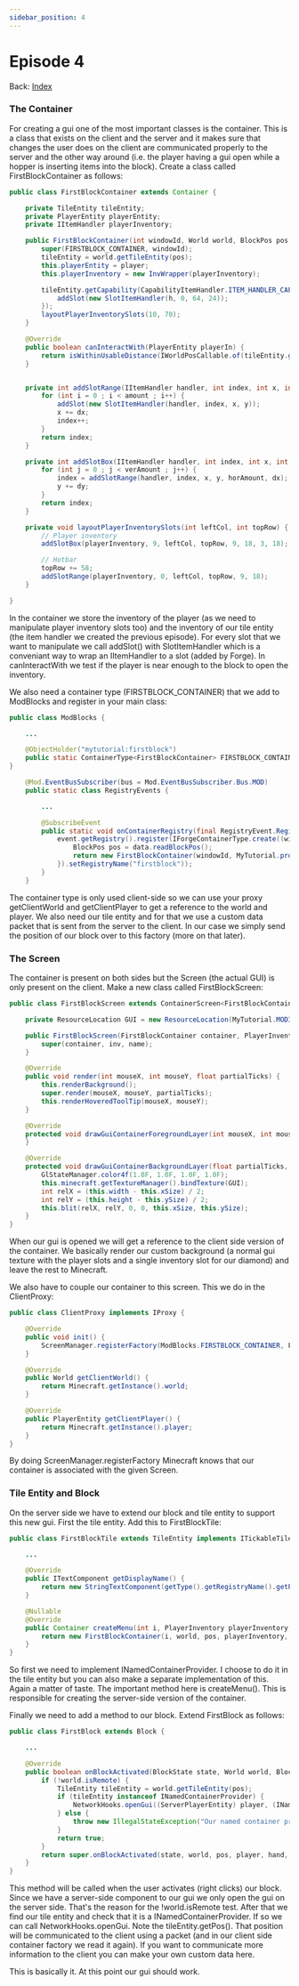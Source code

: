 ```yaml
---
sidebar_position: 4
---
```


# Episode 4

Back: [Index](./1.14-1.15-1.16.md)

### The Container

For creating a gui one of the most important classes is the container. This is a class that exists on the client and the server and it makes sure that changes the user does on the client are communicated properly to the server and the other way around (i.e. the player having a gui open while a hopper is inserting items into the block). Create a class called FirstBlockContainer as follows:
```java
public class FirstBlockContainer extends Container {

    private TileEntity tileEntity;
    private PlayerEntity playerEntity;
    private IItemHandler playerInventory;

    public FirstBlockContainer(int windowId, World world, BlockPos pos, PlayerInventory playerInventory, PlayerEntity player) {
        super(FIRSTBLOCK_CONTAINER, windowId);
        tileEntity = world.getTileEntity(pos);
        this.playerEntity = player;
        this.playerInventory = new InvWrapper(playerInventory);

        tileEntity.getCapability(CapabilityItemHandler.ITEM_HANDLER_CAPABILITY).ifPresent(h -> {
            addSlot(new SlotItemHandler(h, 0, 64, 24));
        });
        layoutPlayerInventorySlots(10, 70);
    }

    @Override
    public boolean canInteractWith(PlayerEntity playerIn) {
        return isWithinUsableDistance(IWorldPosCallable.of(tileEntity.getWorld(), tileEntity.getPos()), playerEntity, ModBlocks.FIRSTBLOCK);
    }


    private int addSlotRange(IItemHandler handler, int index, int x, int y, int amount, int dx) {
        for (int i = 0 ; i < amount ; i++) {
            addSlot(new SlotItemHandler(handler, index, x, y));
            x += dx;
            index++;
        }
        return index;
    }

    private int addSlotBox(IItemHandler handler, int index, int x, int y, int horAmount, int dx, int verAmount, int dy) {
        for (int j = 0 ; j < verAmount ; j++) {
            index = addSlotRange(handler, index, x, y, horAmount, dx);
            y += dy;
        }
        return index;
    }

    private void layoutPlayerInventorySlots(int leftCol, int topRow) {
        // Player inventory
        addSlotBox(playerInventory, 9, leftCol, topRow, 9, 18, 3, 18);

        // Hotbar
        topRow += 58;
        addSlotRange(playerInventory, 0, leftCol, topRow, 9, 18);
    }

}
```
In the container we store the inventory of the player (as we need to manipulate player inventory slots too) and the inventory of our tile entity (the item handler we created the previous episode). For every slot that we want to manipulate we call addSlot() with SlotItemHandler which is a conveniant way to wrap an IItemHandler to a slot (added by Forge). In canInteractWith we test if the player is near enough to the block to open the inventory.

We also need a container type (FIRSTBLOCK_CONTAINER) that we add to ModBlocks and register in your main class:
```java
public class ModBlocks {

    ...

    @ObjectHolder("mytutorial:firstblock")
    public static ContainerType<FirstBlockContainer> FIRSTBLOCK_CONTAINER;
}
```
```java
    @Mod.EventBusSubscriber(bus = Mod.EventBusSubscriber.Bus.MOD)
    public static class RegistryEvents {

        ...

        @SubscribeEvent
        public static void onContainerRegistry(final RegistryEvent.Register<ContainerType<?>> event) {
            event.getRegistry().register(IForgeContainerType.create((windowId, inv, data) -> {
                BlockPos pos = data.readBlockPos();
                return new FirstBlockContainer(windowId, MyTutorial.proxy.getClientWorld(), pos, inv, MyTutorial.proxy.getClientPlayer());
            }).setRegistryName("firstblock"));
        }
    }
```
The container type is only used client-side so we can use your proxy getClientWorld and getClientPlayer to get a reference to the world and player. We also need our tile entity and for that we use a custom data packet that is sent from the server to the client. In our case we simply send the position of our block over to this factory (more on that later).

### The Screen

The container is present on both sides but the Screen (the actual GUI) is only present on the client. Make a new class called FirstBlockScreen:
```java
public class FirstBlockScreen extends ContainerScreen<FirstBlockContainer> {

    private ResourceLocation GUI = new ResourceLocation(MyTutorial.MODID, "textures/gui/firstblock_gui.png");

    public FirstBlockScreen(FirstBlockContainer container, PlayerInventory inv, ITextComponent name) {
        super(container, inv, name);
    }

    @Override
    public void render(int mouseX, int mouseY, float partialTicks) {
        this.renderBackground();
        super.render(mouseX, mouseY, partialTicks);
        this.renderHoveredToolTip(mouseX, mouseY);
    }

    @Override
    protected void drawGuiContainerForegroundLayer(int mouseX, int mouseY) {
    }

    @Override
    protected void drawGuiContainerBackgroundLayer(float partialTicks, int mouseX, int mouseY) {
        GlStateManager.color4f(1.0F, 1.0F, 1.0F, 1.0F);
        this.minecraft.getTextureManager().bindTexture(GUI);
        int relX = (this.width - this.xSize) / 2;
        int relY = (this.height - this.ySize) / 2;
        this.blit(relX, relY, 0, 0, this.xSize, this.ySize);
    }
}
```
When our gui is opened we will get a reference to the client side version of the container. We basically render our custom background (a normal gui texture with the player slots and a single inventory slot for our diamond) and leave the rest to Minecraft.

We also have to couple our container to this screen. This we do in the ClientProxy:
```java
public class ClientProxy implements IProxy {

    @Override
    public void init() {
        ScreenManager.registerFactory(ModBlocks.FIRSTBLOCK_CONTAINER, FirstBlockScreen::new);
    }

    @Override
    public World getClientWorld() {
        return Minecraft.getInstance().world;
    }

    @Override
    public PlayerEntity getClientPlayer() {
        return Minecraft.getInstance().player;
    }
}
```
By doing ScreenManager.registerFactory Minecraft knows that our container is associated with the given Screen.

### Tile Entity and Block

On the server side we have to extend our block and tile entity to support this new gui. First the tile entity. Add this to FirstBlockTile:
```java
public class FirstBlockTile extends TileEntity implements ITickableTileEntity, INamedContainerProvider {

    ...

    @Override
    public ITextComponent getDisplayName() {
        return new StringTextComponent(getType().getRegistryName().getPath());
    }

    @Nullable
    @Override
    public Container createMenu(int i, PlayerInventory playerInventory, PlayerEntity playerEntity) {
        return new FirstBlockContainer(i, world, pos, playerInventory, playerEntity);
    }
}
```
So first we need to implement INamedContainerProvider. I choose to do it in the tile entity but you can also make a separate implementation of this. Again a matter of taste. The important method here is createMenu(). This is responsible for creating the server-side version of the container.

Finally we need to add a method to our block. Extend FirstBlock as follows:
```java
public class FirstBlock extends Block {

    ...

    @Override
    public boolean onBlockActivated(BlockState state, World world, BlockPos pos, PlayerEntity player, Hand hand, BlockRayTraceResult result) {
        if (!world.isRemote) {
            TileEntity tileEntity = world.getTileEntity(pos);
            if (tileEntity instanceof INamedContainerProvider) {
                NetworkHooks.openGui((ServerPlayerEntity) player, (INamedContainerProvider) tileEntity, tileEntity.getPos());
            } else {
                throw new IllegalStateException("Our named container provider is missing!");
            }
            return true;
        }
        return super.onBlockActivated(state, world, pos, player, hand, result);
    }
}
```
This method will be called when the user activates (right clicks) our block. Since we have a server-side component to our gui we only open the gui on the server side. That's the reason for the !world.isRemote test. After that we find our tile entity and check that it is a INamedContainerProvider. If so we can call NetworkHooks.openGui. Note the tileEntity.getPos(). That position will be communicated to the client using a packet (and in our client side container factory we read it again). If you want to communicate more information to the client you can make your own custom data here.

This is basically it. At this point our gui should work.
